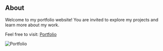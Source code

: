 ## About

Welcome to my portfolio website! You are invited to explore my projects and learn more about my work. 

Feel free to visit: 
[Portfolio](https://timofey-tigertimofeys-projects.vercel.app)

![Portfolio](https://github.com/TigerTimofey/hero-portfolio/assets/119110538/56bc9701-52f0-42c7-a57b-4f0ea8bf7691)
